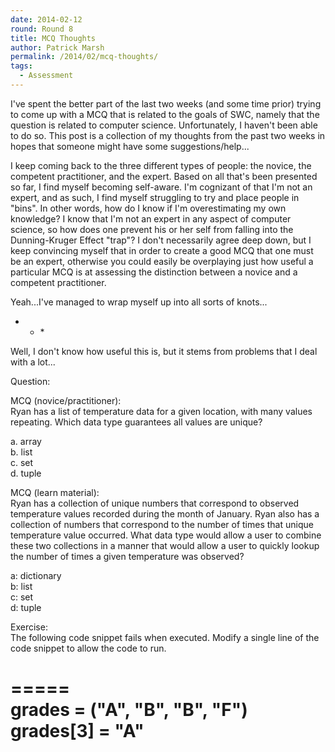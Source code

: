 ```yaml
---
date: 2014-02-12
round: Round 8
title: MCQ Thoughts
author: Patrick Marsh
permalink: /2014/02/mcq-thoughts/
tags:
  - Assessment
---
```

I've spent the better part of the last two weeks (and some time prior) trying to come up with a MCQ that is related to the goals of SWC, namely that the question is related to computer science. Unfortunately, I haven't been able to do so. This post is a collection of my thoughts from the past two weeks in hopes that someone might have some suggestions/help...

I keep coming back to the three different types of people: the novice, the competent practitioner, and the expert. Based on all that's been presented so far, I find myself becoming self-aware. I'm cognizant of that I'm not an expert, and as such, I find myself struggling to try and place people in "bins". In other words, how do I know if I'm overestimating my own knowledge? I know that I'm not an expert in any aspect of computer science, so how does one prevent his or her self from falling into the Dunning-Kruger Effect "trap"? I don't necessarily agree deep down, but I keep convincing myself that in order to create a good MCQ that one must be an expert, otherwise you could easily be overplaying just how useful a particular MCQ is at assessing the distinction between a novice and a competent practitioner. 

Yeah...I've managed to wrap myself up into all sorts of knots...



* * *</p> 

Well, I don't know how useful this is, but it stems from problems that I deal with a lot...

Question:

MCQ (novice/practitioner):  
Ryan has a list of temperature data for a given location, with many values repeating. Which data type guarantees all values are unique?

a. array  
b. list  
c. set  
d. tuple

MCQ (learn material):  
Ryan has a collection of unique numbers that correspond to observed temperature values recorded during the month of January. Ryan also has a collection of numbers that correspond to the number of times that unique temperature value occurred. What data type would allow a user to combine these two collections in a manner that would allow a user to quickly lookup the number of times a given temperature was observed?

a: dictionary  
b: list  
c: set  
d: tuple

Exercise:  
The following code snippet fails when executed. Modify a single line of the code snippet to allow the code to run.

=====  
grades = ("A", "B", "B", "F")  
grades[3] = "A"  
=====
